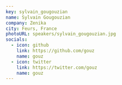 ```yaml
---
key: sylvain_gougouzian
name: Sylvain Gougouzian
company: Zenika
city: Feurs, France
photoURL: speakers/sylvain_gougouzian.jpg
socials:
  - icon: github
    link: https://github.com/gouz
    name: gouz
  - icon: twitter
    link: https://twitter.com/gouz
    name: gouz
---
```

